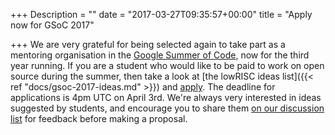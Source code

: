 +++
Description = ""
date = "2017-03-27T09:35:57+00:00"
title = "Apply now for GSoC 2017"

+++
We are very grateful for being selected again to take part as a mentoring 
organisation in the [Google Summer of 
Code](https://summerofcode.withgoogle.com/), now for the third year running. 
If you are a student who would like to be paid to work on open source during 
the summer, then take a look at [the lowRISC ideas 
list]({{< ref "docs/gsoc-2017-ideas.md" >}}) and 
[apply](https://summerofcode.withgoogle.com/organizations/6271463900315648/). 
The deadline for applications is 4pm UTC on April 3rd. We're always very interested in
ideas suggested by students, and encourage you to share them [on our 
discussion 
list](https://listmaster.pepperfish.net/cgi-bin/mailman/listinfo/lowrisc-dev-lists.lowrisc.org) 
for feedback before making a proposal.
